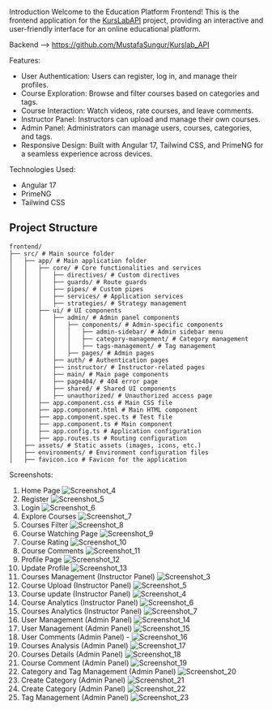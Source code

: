 
Introduction
Welcome to the Education Platform Frontend! This is the frontend application for the [KursLabAPI](https://github.com/MustafaSungur/Kurslab_API) project, providing an interactive and user-friendly interface for an online educational platform.

Backend --> https://github.com/MustafaSungur/Kurslab_API

Features:
* User Authentication: Users can register, log in, and manage their profiles.
* Course Exploration: Browse and filter courses based on categories and tags.
* Course Interaction: Watch videos, rate courses, and leave comments.
* Instructor Panel: Instructors can upload and manage their own courses. 
* Admin Panel: Administrators can manage users, courses, categories, and tags.
* Responsive Design: Built with Angular 17, Tailwind CSS, and PrimeNG for a seamless experience across devices.

Technologies Used:
- Angular 17
- PrimeNG
- Tailwind CSS

## Project Structure
```
frontend/
├── src/ # Main source folder
│   ├── app/ # Main application folder
│   │   ├── core/ # Core functionalities and services
│   │   │   ├── directives/ # Custom directives
│   │   │   ├── guards/ # Route guards
│   │   │   ├── pipes/ # Custom pipes
│   │   │   ├── services/ # Application services
│   │   │   ├── strategies/ # Strategy management
│   │   ├── ui/ # UI components
│   │   │   ├── admin/ # Admin panel components
│   │   │   │   ├── components/ # Admin-specific components
│   │   │   │   │   ├── admin-sidebar/ # Admin sidebar menu
│   │   │   │   │   ├── category-management/ # Category management
│   │   │   │   │   ├── tags-management/ # Tag management
│   │   │   │   ├── pages/ # Admin pages
│   │   │   ├── auth/ # Authentication pages
│   │   │   ├── instructor/ # Instructor-related pages
│   │   │   ├── main/ # Main page components
│   │   │   ├── page404/ # 404 error page
│   │   │   ├── shared/ # Shared UI components
│   │   │   ├── unauthorized/ # Unauthorized access page
│   │   ├── app.component.css # Main CSS file
│   │   ├── app.component.html # Main HTML component
│   │   ├── app.component.spec.ts # Test file
│   │   ├── app.component.ts # Main component
│   │   ├── app.config.ts # Application configuration
│   │   ├── app.routes.ts # Routing configuration
│   ├── assets/ # Static assets (images, icons, etc.)
│   ├── environments/ # Environment configuration files
│   ├── favicon.ico # Favicon for the application
```

Screenshots:
1. Home Page ![Screenshot_4](https://github.com/user-attachments/assets/76d89e68-1e8a-44fa-926c-779dd8cdf239)
2. Register  ![Screenshot_5](https://github.com/user-attachments/assets/19f67e1e-419a-4acf-b5cf-4d80279897a6)
3. Login  ![Screenshot_6](https://github.com/user-attachments/assets/17497b9e-a9cf-4fc6-b7fb-a6098601ed24)
4. Explore Courses ![Screenshot_7](https://github.com/user-attachments/assets/6a9324dc-2c07-4262-9c53-0b8d2ac2d0aa)
5. Courses Filter ![Screenshot_8](https://github.com/user-attachments/assets/1cfcc0c3-d17b-497c-9bf3-8409ae97b2c2)
6. Course Watching Page ![Screenshot_9](https://github.com/user-attachments/assets/a9fc3887-956c-4eee-a3f1-c2fc38169a07)
7. Course Rating ![Screenshot_10](https://github.com/user-attachments/assets/3827e54d-5f75-452f-bf43-4aa07bc99a84)
8. Course Comments ![Screenshot_11](https://github.com/user-attachments/assets/a1b909fa-8913-44cd-a0eb-738ffba9a515) 
9. Profile Page ![Screenshot_12](https://github.com/user-attachments/assets/f7af8d07-b0ab-4629-ac42-f0602c021b17)
10. Update Profile ![Screenshot_13](https://github.com/user-attachments/assets/ef37fb2f-442e-4b72-9d63-8eaa43b32496)
11. Courses Management (Instructor Panel) ![Screenshot_3](https://github.com/user-attachments/assets/44d38848-ae0a-496d-8c2d-d73de00ec2b0)
12. Course Upload (Instructor Panel) ![Screenshot_5](https://github.com/user-attachments/assets/0ce812bf-14c6-4d19-96ee-fd7f074cfa58)
13. Course update (Instructor Panel) ![Screenshot_4](https://github.com/user-attachments/assets/011ea95c-2d84-46b5-aeff-09102d2f97fd)
14. Course Analytics (Instructor Panel) ![Screenshot_6](https://github.com/user-attachments/assets/b1addf6e-9071-4557-b8cc-041ed5b3d942)
15. Courses Analytics (Instructor Panel) ![Screenshot_7](https://github.com/user-attachments/assets/d1f43559-19db-4092-ba08-f676ab7db3d0)
16. User Management (Admin Panel) ![Screenshot_14](https://github.com/user-attachments/assets/40665b80-b557-4a8e-97b0-ce55259483e3)
17. User Management (Admin Panel) ![Screenshot_15](https://github.com/user-attachments/assets/f28092a5-d80e-4f86-8f8f-1775a008b262)
18. User Comments (Admin Panel) - ![Screenshot_16](https://github.com/user-attachments/assets/c85bdfb3-8986-4747-b48c-a64b0d97e81d)
19. Courses Analysis (Admin Panel) ![Screenshot_17](https://github.com/user-attachments/assets/58417cfb-9623-4249-b675-34ab34b1fab9)
20. Courses Details (Admin Panel) ![Screenshot_18](https://github.com/user-attachments/assets/3c8b8968-d7a8-45f1-8b0e-492dee61add7)
21. Course Comment (Admin Panel) ![Screenshot_19](https://github.com/user-attachments/assets/eb9d9846-c316-4dc8-87b7-7990b982c5d8)
22. Category and Tag Management (Admin Panel) ![Screenshot_20](https://github.com/user-attachments/assets/cc3bd188-7fca-4dbd-adec-a817a2cb645f)
23. Create Category  (Admin Panel) ![Screenshot_21](https://github.com/user-attachments/assets/e4296077-7749-46fc-b0af-0c0a24bfd0e8)
24. Create Category (Admin Panel)  ![Screenshot_22](https://github.com/user-attachments/assets/f79f648a-eed2-4e4c-9edd-2d7f2efa8625)
25. Tag Management (Admin Panel) ![Screenshot_23](https://github.com/user-attachments/assets/cb5135d8-bcdd-4933-b7b2-3203fc9ede88)


